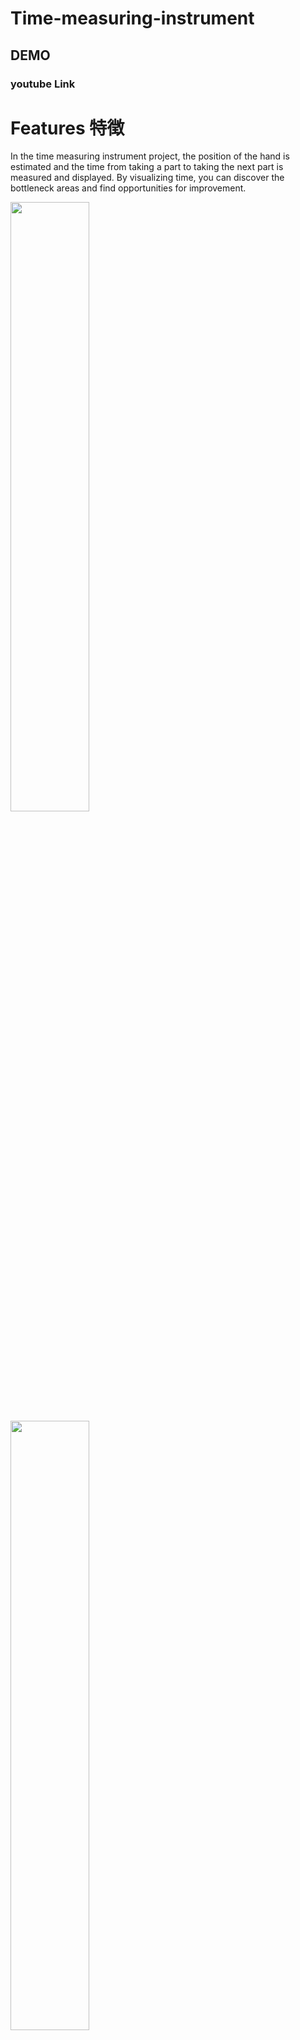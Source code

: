 # Time-measuring-instrument
## DEMO

### youtube Link

# Features 特徴
In the time measuring instrument project, the position of the hand is estimated and the time from taking a part to taking the next part is measured and displayed. By visualizing time, you can discover the bottleneck areas and find opportunities for improvement.

<img src="https://i.gyazo.com/4fbadf16b230abd6e81138c46a153981.jpg" width=50%>

<img src="https://i.gyazo.com/69ed50192bc7492e679caf857067161f.jpg" width=50%>

The training model can be detected by replacing it with a model created by yourself. It detects that the hand has entered the area prepared in advance and sends the detection by MQTT to node-red to visualize it.
### Prerequisites
It is assumed that node-red is pre-installed. If you do not have it installed, you can install it from the Software Center.
# Story
We will work to reduce assembly time and production costs, but dedicated software is expensive and will not reach the people who need it. The purpose of this project is to contribute to many industries including manufacturing with the power of AI by providing an open source solution using cheap and high-speed AI edge devices with NVIDIA Jetson Nano.

# Requirement

 - NVIDIA Jetson device (veirfied on Jetson Nano Developer Kit)
 - Logcool 270 (USB Camera) <br> https://www.amazon.com/Logitech-C270-720pixels-Black-webcam/dp/B01BGBJ8Y0/ref=sr_1_3?dchild=1&keywords=C270&qid=1605453031&sr=8-3

# Installation
Clone github and install the required libraries.
```
$ git clone https://github.com/Toshiki0324/Time-measuring-instrument.git
$ cd Time-measuring-instrument.git
$ sudo bash install-tf-v45.sh
```

# How to use
```
$ cd src
$ python3 time_measuring.py -l='label.txt' -m='frozen_inference_graph.pb' --host <your IP address> --t test
```

## How to know the IP address
 Check the IP address of JETSON NANO before starting it.
eth0 is a wired LAN adapter, wlan0 is a wireless LAN adapter
 
```
ifconfig
```
<img src="https://i.gyazo.com/b4d2200608dfc419d47d61213d49ec68.png" width=50%>

All you have to do to configure the mqtt in node is enter the IP address you looked up.


systemctl status mosquitto

## How to set MQTT of Node-red
After starting Node-red, start the browser and access the following address
```
http://localhost:1880
```
Use mqtt in node, with drag-and-drop add.

<img src="https://i.gyazo.com/c80d381ef86ee0669d4ef6b9462f7634.png" width=10%>

For the settings in the mqtt in node, enter the IP address and Topic you checked.

<img src="https://i.gyazo.com/706e7ec74752cb73ff78f73cfb44f39a.png" width=30%>

<img src="https://i.gyazo.com/40df2e4a05a4e673818247484eb8931d.png" width=30%>



 
